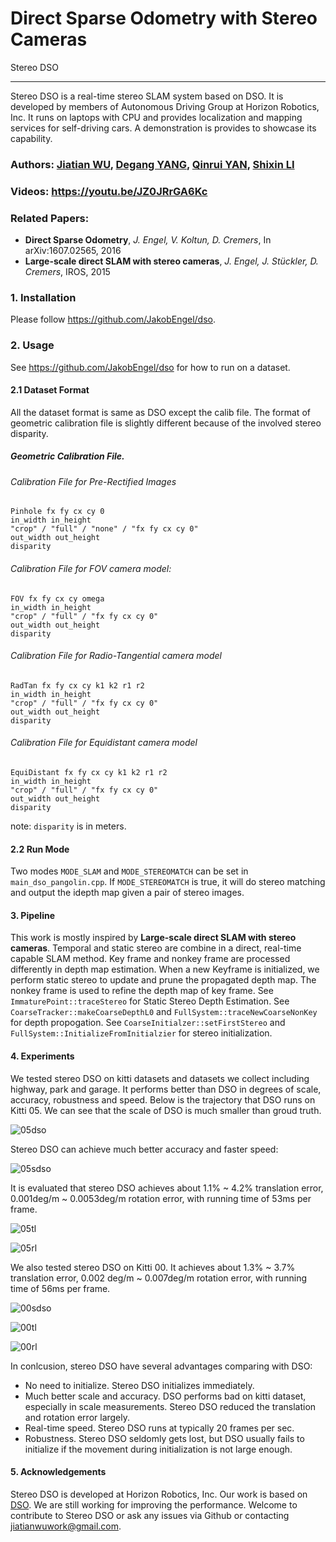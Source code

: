 ﻿# Direct Sparse Odometry with Stereo Cameras 

Stereo DSO

---
Stereo DSO is a real-time stereo SLAM system based on DSO. It is developed by members of Autonomous Driving Group at Horizon Robotics, Inc. It runs on laptops with CPU and provides localization and mapping services for self-driving cars. A demonstration is provides to showcase its capability.
### **Authors:** [Jiatian WU](https://github.com/JiatianWu), [Degang YANG](https://github.com/yangdegang), [Qinrui YAN](https://github.com/castoryan), [Shixin LI](https://github.com/MaidouPP)
### **Videos:** https://youtu.be/JZ0JRrGA6Kc
### **Related Papers:** 
* **Direct Sparse Odometry**, *J. Engel, V. Koltun, D. Cremers*, In arXiv:1607.02565, 2016
* **Large-scale direct SLAM with stereo cameras**, *J. Engel, J. Stückler, D. Cremers*, IROS, 2015
### 1. Installation
Please follow https://github.com/JakobEngel/dso.
### 2. Usage
See https://github.com/JakobEngel/dso for how to run on a dataset. 
#### 2.1 Dataset Format
All the dataset format is same as DSO except the calib file. The format of  geometric calibration file is slightly different because of the involved stereo disparity.
##### Geometric Calibration File.
###### Calibration File for Pre-Rectified Images

    Pinhole fx fy cx cy 0
    in_width in_height
    "crop" / "full" / "none" / "fx fy cx cy 0"
    out_width out_height
    disparity

###### Calibration File for FOV camera model:

    FOV fx fy cx cy omega
    in_width in_height
    "crop" / "full" / "fx fy cx cy 0"
    out_width out_height
    disparity


###### Calibration File for Radio-Tangential camera model
    
    RadTan fx fy cx cy k1 k2 r1 r2
    in_width in_height
    "crop" / "full" / "fx fy cx cy 0"
    out_width out_height
    disparity


###### Calibration File for Equidistant camera model

    EquiDistant fx fy cx cy k1 k2 r1 r2
    in_width in_height
    "crop" / "full" / "fx fy cx cy 0"
    out_width out_height
    disparity
note: `disparity` is in meters.
#### 2.2 Run Mode 
Two modes `MODE_SLAM` and `MODE_STEREOMATCH` can be set in `main_dso_pangolin.cpp`. If `MODE_STEREOMATCH` is true, it will do stereo matching and output the idepth map given a pair of stereo images.
#### 3. Pipeline
This work is mostly inspired by **Large-scale direct SLAM with stereo cameras**. Temporal and static stereo are combine in a direct, real-time capable SLAM method.
Key frame and nonkey frame are processed differently in depth map estimation. When a new Keyframe is initialized, we perform static stereo to update and prune the propagated depth map. The nonkey frame is used to refine the depth map of key frame.
See `ImmaturePoint::traceStereo` for Static Stereo Depth Estimation.
See `CoarseTracker::makeCoarseDepthL0` and  `FullSystem::traceNewCoarseNonKey` for depth propogation.
See `CoarseInitialzer::setFirstStereo` and  `FullSystem::InitializeFromInitialzier` for stereo initialization.
#### 4. Experiments 
We tested stereo DSO on kitti datasets and datasets we collect including highway, park and garage. It performs better than DSO in degrees of scale, accuracy, robustness and speed.
Below is the trajectory that DSO runs on Kitti 05. We can see that the scale of DSO is much smaller than groud truth.

![05dso](http://ovms74foj.bkt.clouddn.com/05.png?imageView2/0/w/400/h/400)

Stereo DSO can achieve much better accuracy and faster speed:

![05sdso](http://ovms74foj.bkt.clouddn.com/05sdso.png?imageView2/0/w/402/h/400)

It is evaluated that stereo DSO achieves about 1.1% ~ 4.2% translation error, 0.001deg/m ~ 0.0053deg/m rotation error, with running time of 53ms per frame.

![05tl](http://ovms74foj.bkt.clouddn.com/05_tl.png?imageView2/0/w/402/h/400)

![05rl](http://ovms74foj.bkt.clouddn.com/05_rl.png?imageView2/0/w/402/h/400)

We also tested stereo DSO on Kitti 00.
It achieves about 1.3% ~ 3.7% translation error, 0.002 deg/m ~ 0.007deg/m rotation error, with running time of 56ms per frame. 

![00sdso](http://ovms74foj.bkt.clouddn.com/00.png?imageView2/0/w/402/h/402)

![00tl](http://ovms74foj.bkt.clouddn.com/00_tl.png?imageView2/0/w/402/h/400)

![00rl](http://ovms74foj.bkt.clouddn.com/00_rl.png?imageView2/0/w/402/h/400)

In conlcusion, stereo DSO have several advantages comparing with DSO:

- No need to initialize. Stereo DSO initializes immediately.
- Much better scale and accuracy. DSO performs bad on kitti dataset, especially in scale measurements. Stereo DSO reduced the translation and rotation error largely.
- Real-time speed. Stereo DSO runs at typically 20 frames per sec.
- Robustness. Stereo DSO seldomly gets lost, but DSO usually fails to initialize if the movement during initialization is not large enough.
#### 5. Acknowledgements
Stereo DSO is developed at Horizon Robotics, Inc. Our work is based on [DSO](https://github.com/JakobEngel/dso).
We are still working for improving the performance. Welcome to contribute to Stereo DSO or ask any issues via Github or contacting jiatianwuwork@gmail.com.
